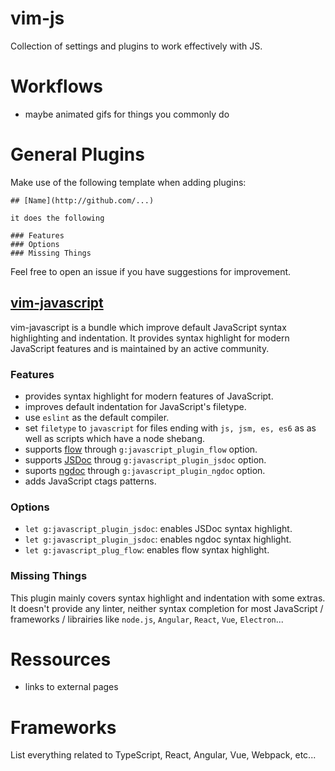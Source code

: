 # vim-js

Collection of settings and plugins to work effectively with JS.

# Workflows

- maybe animated gifs for things you commonly do

# General Plugins

Make use of the following template when adding plugins:

```
## [Name](http://github.com/...)

it does the following

### Features
### Options
### Missing Things
```
Feel free to open an issue if you have suggestions for improvement.

## [vim-javascript](https://github.com/pangloss/vim-javascript)

vim-javascript is a bundle which improve default JavaScript syntax highlighting
and indentation. It provides syntax highlight for modern JavaScript features and
is maintained by an active community.

### Features

- provides syntax highlight for modern features of JavaScript.
- improves default indentation for JavaScript's filetype.
- use `eslint` as the default compiler.
- set `filetype` to `javascript` for files ending with `js, jsm, es, es6` as
  as well as scripts which have a node shebang.
- supports [flow](https://flow.org) through `g:javascript_plugin_flow` option.
- supports [JSDoc](http://usejsdoc.org/) throug `g:javascript_plugin_jsdoc`
  option.
- suports [ngdoc](https://github.com/angular/angular.js/wiki/Writing-AngularJS-Documentation)
  through `g:javascript_plugin_ngdoc` option.
- adds JavaScript ctags patterns.

### Options

- `let g:javascript_plugin_jsdoc`: enables JSDoc syntax highlight.
- `let g:javascript_plugin_jsdoc`: enables ngdoc syntax highlight.
- `let g:javascript_plug_flow`: enables flow syntax highlight.

### Missing Things

This plugin mainly covers syntax highlight and indentation with some extras. It
doesn't provide any linter, neither syntax completion for most JavaScript /
frameworks / librairies like `node.js`, `Angular`, `React`, `Vue`, `Electron`...

# Ressources

- links to external pages

# Frameworks

List everything related to TypeScript, React, Angular, Vue, Webpack, etc...
